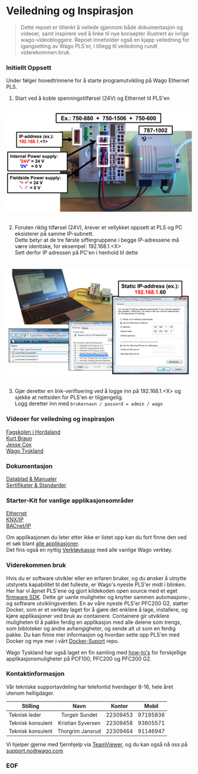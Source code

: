 # Veiledning og Inspirasjon
>Dette repoet er tiltenkt å veilede igjennom både dokumentasjon og videoer, samt inspirere ved å linke til nye konsepter illustrert av ivrige wago-videobloggere. Repoet inneholder også en kjapp veiledning for igangsetting av Wago PLS'er, i tillegg til veiledning rundt viderekommen bruk.

### Initiellt Oppsett

Under følger hovedtrinnene for å starte programutvikling på Wago Ethernet PLS.
1. Start ved å koble spenningstilførsel (24V) og Ethernet til PLS'en
<div align="center">
   <br>
  <img src="img\hardware_setup.PNG" width="600"><br><br>
</div>

2. Foruten riktig tilførsel (24V), krever et vellykket oppsett at PLS og PC eksisterer på samme IP-subnett.\
Dette betyr at de tre første siffergruppene i begge IP-adressene må være identiske, for eksempel: 192.168.1.\<X>\
Sett derfor IP adressen på PC'en i henhold til dette

<div align="center">
   <br>
  <img src="img\IP_Setup.PNG" width="600"><br><br>
</div>

3. Gjør deretter en link-verifisering ved å logge inn på 192.168.1.\<X> og sjekke at nettsiden for PLS'en er tilgjengelig.\
Logg deretter inn med `brukernavn / passord = admin / wago`



### Videoer for veiledning og inspirasjon

[Fagskolen i Hordaland](https://www.youtube.com/playlist?list=PLRHOiD0CfKwpTfXd76A2cvOdlkmPCcgjC)\
[Kurt Braun](http://www.youtube.com/user/WagoKurt)\
[Jesse Cox](https://www.youtube.com/channel/UCXEwdiyGgzVDJD48f7rWOAw)\
[Wago Tyskland](https://www.youtube.com/user/WagoKontakttechnik)


### Dokumentasjon

[Datablad & Manualer](http://www.wago.com/wagoweb/documentation/index_e.htm)\
[Sertifikater & Standarder](https://www.wago.com/wagoweb/documentation/750/eng_dat/d0750xxxx_xxxxxxxx_12en.pdf)


### Starter-Kit for vanlige applikasjonsområder

[Ethernet](https://www.wago.com/global/d/12983)\
[KNX/IP](https://www.wago.com/global/d/7189)\
[BACnet/IP](https://www.wago.com/global/d/7193)

Om applikasjonen du leter etter ikke er listet opp kan du fort finne den ved et søk blant [alle applikasjoner](https://www.wago.com/global/search?q=*:downloadcontainerdate:resultType:download:docCategory1:DL_3:docCategory1:DL_58&ststate=eyJkb3dubG9hZCI6Ii9zZWFyY2g/cVx1MDAzZColM0FyZWxldmFuY2UlM0FyZXN1bHRUeXBlJTNBZG93bmxvYWQlM0Fkb2NDYXRlZ29yeTElM0FETF8zXHUwMDI2c29ydFx1MDAzZGRvd25sb2FkY29udGFpbmVyZGF0ZSJ9).\
Det fins også en nyttig [Verktøykasse](http://www.wago.no/automasjon/tools/WagoBasicTools.html) med alle vanlige Wago verktøy.


### Viderekommen bruk

Hvis du er software utvikler eller en erfaren bruker, og du ønsker å utnytte utstyrets kapabilitet til det fulleste, er Wago's nyeste PLS'er midt i blinken. Her har vi åpnet PLS'ene og gjort kildekoden open source med et eget [firmware SDK](https://github.com/WAGO/pfc-firmware-sdk). Dette gir uante muligheter og knytter sammen automasjons-, og software utviklingsverden.
En av våre nyeste PLS'er PFC200 G2, støtter Docker, som er et verktøy laget for å gjøre det enklere å lage, installere, og kjøre applikasjoner ved bruk av containere. Containere gir utviklere muligheten til å pakke ferdig en applikasjon med alle delene som trengs, som bibloteker og andre avhengigheter, og sende alt ut som en ferdig pakke. Du kan finne mer informasjon og hvordan sette opp PLS'en med Docker og mye mer i vårt [Docker-Suport](https://github.com/Wago-Norge/Docker-Support) repo.

Wago Tyskland har også laget en fin samling med [how-to's](https://github.com/WAGO/pfc-howtos) for forskjellige applikasjonsmuligheter på PCF100, PFC200 og PFC200 G2.


### Kontaktinformasjon


Vår tekniske supportavdeling har telefontid hverdager 8-16, hele året utenom helligdager.

| Stilling          | Navn              | Kontor   | Mobil    |
| ----------------- |:-----------------:| :-------:| :-------:|
| Teknisk leder     | Torgeir Sundet    | 22309453 | 97195836 |
| Teknisk konsulent | Kristian Syversen | 22309458 | 93605571 |
| Teknisk konsulent | Thorgrim Jansrud  | 22309464 | 91146947 |

Vi hjelper gjerne med fjernhjelp via [TeamViewer](https://download.teamviewer.com/download/TeamViewerQS.exe), og du kan også nå oss på [support.no@wago.com](mailto:support.no@wago.com)


### EOF
